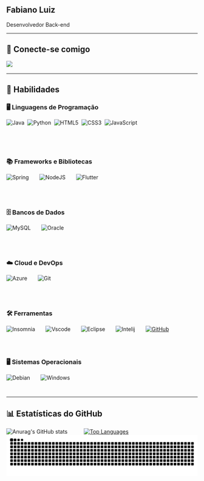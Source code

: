 ## Fabiano Luiz  
Desenvolvedor Back-end  

---

## 📌 Conecte-se comigo  
<a href="https://www.linkedin.com/in/fabiano-luiz-a336161b4/">
  <img src="https://cdn.jsdelivr.net/gh/devicons/devicon@latest/icons/linkedin/linkedin-original.svg" height="40px"/>
</a>


---

## 🚀 Habilidades  

### 🖥️ Linguagens de Programação  

<div style="display: flex; flex-wrap: wrap;">
    <img src="https://cdn.jsdelivr.net/gh/devicons/devicon@latest/icons/java/java-original-wordmark.svg" alt="Java" height="60px">
        &nbsp;&nbsp;
    <img src="https://cdn.jsdelivr.net/gh/devicons/devicon@latest/icons/python/python-original-wordmark.svg" alt="Python" height="50px">
        &nbsp;&nbsp;
    <img src="https://cdn.jsdelivr.net/gh/devicons/devicon@latest/icons/html5/html5-original-wordmark.svg" alt="HTML5" height="50px">
        &nbsp;&nbsp;
    <img  src="https://cdn.jsdelivr.net/gh/devicons/devicon@latest/icons/css3/css3-original-wordmark.svg" alt="CSS3" height="50px">
        &nbsp;&nbsp;
    <img src="https://cdn.jsdelivr.net/gh/devicons/devicon@latest/icons/javascript/javascript-original.svg" alt="JavaScript" height="50px">
</div>
<br>

### 📚 Frameworks e Bibliotecas  
<div style="display: flex; flex-wrap: wrap; gap: 10px;">
    <img src="https://cdn.jsdelivr.net/gh/devicons/devicon@latest/icons/spring/spring-original-wordmark.svg"  alt="Spring" height="50px">
        &nbsp;&nbsp;
    <img src="https://cdn.jsdelivr.net/gh/devicons/devicon@latest/icons/nodejs/nodejs-original-wordmark.svg" alt="NodeJS" height="50px">
        &nbsp;&nbsp;
    <img src="https://cdn.jsdelivr.net/gh/devicons/devicon@latest/icons/flutter/flutter-original.svg" alt="Flutter" height="50px">
</div>
<br>

### 🗄️ Bancos de Dados  
<div style="display: flex; flex-wrap: wrap; gap: 10px;">
    <img src="https://cdn.jsdelivr.net/gh/devicons/devicon@latest/icons/mysql/mysql-original-wordmark.svg" alt="MySQL" height="50px">
        &nbsp;&nbsp;
    <img src="https://cdn.jsdelivr.net/gh/devicons/devicon@latest/icons/oracle/oracle-original.svg" alt="Oracle" height="50px">
</div>
<br>

### ☁️ Cloud e DevOps  
<div style="display: flex; flex-wrap: wrap; gap: 10px;">
    <img src="https://cdn.jsdelivr.net/gh/devicons/devicon@latest/icons/azuredevops/azuredevops-original.svg" alt="Azure" height="50px">
        &nbsp;&nbsp;
    <img src="https://cdn.jsdelivr.net/gh/devicons/devicon@latest/icons/git/git-original.svg" alt="Git" height="50px">
</div>
<br>

### 🛠️ Ferramentas  
<div style="display: flex; flex-wrap: wrap; gap: 10px;">
    <img src="https://cdn.jsdelivr.net/gh/devicons/devicon@latest/icons/insomnia/insomnia-original.svg" alt="Insomnia" height="45px">
        &nbsp;&nbsp;
    <img src="https://cdn.jsdelivr.net/gh/devicons/devicon@latest/icons/vscode/vscode-original.svg" alt="Vscode" height="45px">
        &nbsp;&nbsp;
    <img  src="https://cdn.jsdelivr.net/gh/devicons/devicon@latest/icons/eclipse/eclipse-original.svg" alt="Eclipse"  height="45px">
        &nbsp;&nbsp;
    <img src="https://cdn.jsdelivr.net/gh/devicons/devicon@latest/icons/intellij/intellij-original.svg" alt="Intelij"  height="45px">
        &nbsp;&nbsp;
    <a href="https://docs.github.com/">
       <img src="https://cdn.jsdelivr.net/gh/devicons/devicon@latest/icons/github/github-original.svg" alt="GitHub"  height="45px">
    </a>
</div>
<br>

### 🖥️ Sistemas Operacionais  
<div style="display: flex; flex-wrap: wrap; gap: 10px;">
    <img src="https://cdn.jsdelivr.net/gh/devicons/devicon@latest/icons/debian/debian-original-wordmark.svg" alt="Debian" height="45px">
        &nbsp;&nbsp;
       <img src="https://cdn.jsdelivr.net/gh/devicons/devicon@latest/icons/windows11/windows11-original.svg" alt="Windows" height="45px">
</div>



---

## 📊 Estatísticas do GitHub  
<div style="display: flex; flex-wrap: wrap;">
    <img src="https://github-readme-stats.vercel.app/api?username=FabianoLuiz3103&show_icons=true&include_all_commits=true&theme=blue-green" alt="Anurag's GitHub stats">
        &nbsp;&nbsp;
        &nbsp;&nbsp;
        &nbsp;&nbsp;
        &nbsp;&nbsp;
    <a href="https://github.com/FabianoLuiz3103/github-readme-stats">
        <img src="https://github-readme-stats.vercel.app/api/top-langs/?username=FabianoLuiz3103&layout=pie" alt="Top Languages">
    </a>
</div>


<picture>
  <source media="(prefers-color-scheme: dark)" srcset="https://raw.githubusercontent.com/FabianoLuiz3103/FabianoLuiz3103/output/github-contribution-grid-snake-dark.svg">
  <source media="(prefers-color-scheme: light)" srcset="https://raw.githubusercontent.com/FabianoLuiz3103/FabianoLuiz3103/output/github-contribution-grid-snake.svg">
  <img alt="github contribution grid snake animation" src="https://raw.githubusercontent.com/FabianoLuiz3103/FabianoLuiz3103/output/github-contribution-grid-snake.svg">
</picture>
